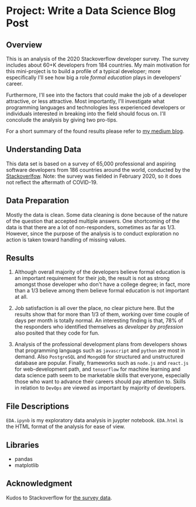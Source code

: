 # Project: Write a Data Science Blog Post

## Overview
This is an analysis of the 2020 Stackoverflow developer survey. The survey includes about 60+K developers from 184 countries. My main motivation for this mini-project is to build a profile of a typical developer; more especifically I'll see how big a role _formal education_ plays in developers' career. 

Furthermore, I'll see into the factors that could make the job of a developer attractive, or less attractive. Most importantly, I'll investigate what programming languages and technologies less experienced developers or individuals interested in breaking into the field should focus on. I'll concolude the analysis by giving two pro-tips. 

For a short summary of the found results please refer to [my medium blog](https://hesch-mat.medium.com/halt-and-join-developers-community-9619e3cd3a62). 

## Understanding Data
This data set is based on a survey of 65,000 professional and aspiring software developers from 186 countries around the world, conducted by the [Stackoverlfow](https://stackoverflow.blog/2020/07/27/public-data-release-of-stack-overflows-2020-developer-survey/). Note: the survey was fielded in February 2020, so it does not reflect the aftermath of COVID-19.   

## Data Preparation
Mostly the data is clean. Some data cleaning is done because of the nature of the question that accepted multiple answers. One shortcoming of the data is that there are a lot of non-responders, sometimes as far as 1/3.    
However, since the purpose of the analysis is to conduct exploration no action is taken toward handling of missing values.  


## Results
1. Although overall majority of the developers believe formal education is an important requirement for their job, the result is not as strong amongst those developer who don't have a college degree; in fact, more than a 1/3 believe among them believe formal education is not important at all.   

2. Job satisfaction is all over the place, no clear picture here. But the results show that for more than 1/3 of them, working over time couple of days per month is totally normal. An interesting finding is that, 78% of the responders who identified themselves as _developer by profession_ also posited that they code for fun.    

3. Analysis of the professional development plans from developers shows that programming languags such as `javascript` and `python` are most in demand. Also `PostgreSQL` and `MongoDB` for structured and unstructured database are popular. Finally, frameworks such as `node.js` and `react.js` for web-development path, and `tensorflow` for machine learning and data science path seem to be marketable skills that everyone, especially those who want to advance their careers should pay attention to. Skills in relation to `DevOps` are viewed as important by majority of developers.   


## File Descriptions
`EDA.ipynb` is my exploratory data analysis in juypter notebook. 
`EDA.html` is the HTML format of the analysis for ease of view. 

## Libraries
- pandas
- matplotlib



## Acknowledgment
Kudos to Stackoverflow for [the survey data](https://stackoverflow.blog/2020/07/27/public-data-release-of-stack-overflows-2020-developer-survey/).
